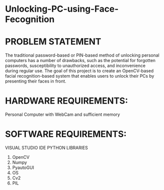 # Unlocking-PC-using-Face-Fecognition
# PROBLEM STATEMENT
The traditional password-based or PIN-based method of unlocking personal computers has a number of drawbacks, such as the potential for forgotten passwords, susceptibility to unauthorized access, and inconvenience during regular use. The goal of this project is to create an OpenCV-based facial recognition-based system that enables users to unlock their PCs by presenting their faces in front.
# **HARDWARE REQUIREMENTS:**
Personal Computer with WebCam and sufficient memory
# **SOFTWARE REQUIREMENTS:**
VISUAL STUDIO IDE
PYTHON LIBRARIES
1. OpenCV
2. Numpy
3. PyautoGUI
4. OS
5. Cv2
6. PIL
